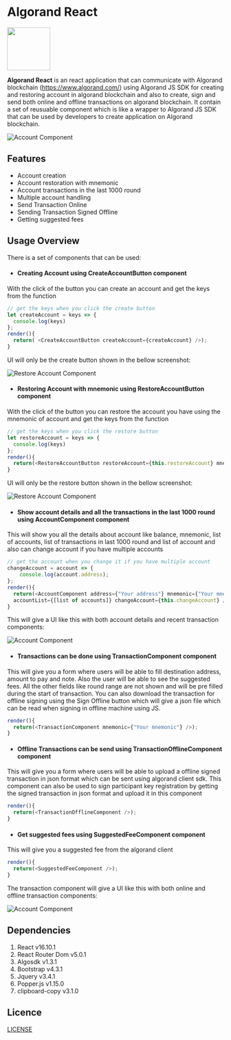# Algorand React

<img src="https://raw.githubusercontent.com/mmitrasish/algorand-sdk-react-component/master/src/assets/images/algorandicon.webp" width="100" height="100">

**Algorand React** is an react application that can communicate with Algorand blockchain (https://www.algorand.com/) using Algorand JS SDK for creating and restoring account in algorand blockchain and also to create, sign and send both online and offline transactions on algorand blockchain. It contain a set of reusuable component which is like a wrapper to Algorand JS SDK that can be used by developers to create application on Algorand blockchain. 

![Account Component](https://github.com/mmitrasish/algorand-sdk-react-component/blob/master/src/assets/images/screenshots/Screenshot1.png)

## Features

* Account creation
* Account restoration with mnemonic
* Account transactions in the last 1000 round
* Multiple account handling
* Send Transaction Online
* Sending Transaction Signed Offline
* Getting suggested fees

## Usage Overview

There is a set of components that can be used:

* #### Creating Account using CreateAccountButton component

With the click of the button you can create an account and get the keys from the function

```javascript
// get the keys when you click the create button
let createAccount = keys => {
  console.log(keys)
};
render(){
  return( <CreateAccountButton createAccount={createAccount} />);
}
```

UI will only be the create button shown in the bellow screenshot:

![Restore Account Component](https://github.com/mmitrasish/algorand-sdk-react-component/blob/master/src/assets/images/screenshots/Screenshot3.png)

* #### Restoring Account with mnemonic using RestoreAccountButton component

With the click of the button you can restore the account you have using the mnemonic of account and get the keys from the function

```javascript
// get the keys when you click the restore button
let restoreAccount = keys => {
  console.log(keys)
};
render(){
  return(<RestoreAccountButton restoreAccount={this.restoreAccount} mnemonic={"your mnemonic"} />);
}
```

UI will only be the restore button shown in the bellow screenshot:

![Restore Account Component](https://github.com/mmitrasish/algorand-sdk-react-component/blob/master/src/assets/images/screenshots/Screenshot4.png)

* #### Show account details and all the transactions in the last 1000 round using AccountComponent component

This will show you all the details about account like balance, mnemonic, list of accounts, list of transactions in last 1000 round and list of account and also can change account if you have multiple accounts

```javascript
// get the account when you change it if you have multiple account
changeAccount = account => {
    console.log(account.address);
};
render(){
  return(<AccountComponent address={"Your address"} mnemonic={"Your mnemonic"} 
  accountList={[list of accounts]} changeAccount={this.changeAccount} />);
}
```

This will give a UI like this with both account details and recent transaction components: 

![Account Component](https://github.com/mmitrasish/algorand-sdk-react-component/blob/master/src/assets/images/screenshots/Screenshot5.png)

* #### Transactions can be done using TransactionComponent component

This will give you a form where users will be able to fill destination address, amount to pay and note. Also the user will be able to see the suggested fees. All the other fields like round range are not shown and will be pre filled during the start of transaction. You can also download the transaction for offline signing using the Sign Offline button which will give a json file which can be read when signing in offline machine using JS.

```javascript
render(){
  return(<TransactionComponent mnemonic={"Your mnemonic"} />);
}
```

* #### Offline Transactions can be send using TransactionOfflineComponent component

This will give you a form where users will be able to upload a offline signed transaction in json format which can be sent using algorand client sdk. This component can also be used to sign participant key registration by getting the signed transaction in json format and upload it in this component

```javascript
render(){
  return(<TransactionOfflineComponent />);
}
```

* #### Get suggested fees using SuggestedFeeComponent component

This will give you a suggested fee from the algorand client

```javascript
render(){
  return(<SuggestedFeeComponent />);
}
```

The transaction component will give a UI like this with both online and offline transaction components: 

![Account Component](https://github.com/mmitrasish/algorand-sdk-react-component/blob/master/src/assets/images/screenshots/Screenshot2.png)

## Dependencies

1. React v16.10.1
1. React Router Dom v5.0.1
1. Algosdk v1.3.1
1. Bootstrap v4.3.1
1. Jquery v3.4.1
1. Popper.js v1.15.0
1. clipboard-copy v3.1.0

## Licence

[LICENSE](https://github.com/mmitrasish/algorand-sdk-react-component/blob/master/LICENSE)

